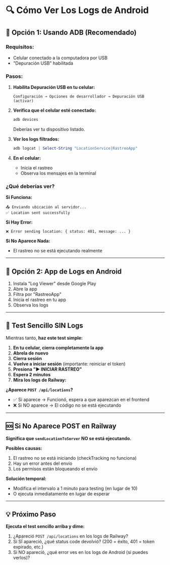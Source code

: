 # 🔍 Cómo Ver Los Logs de Android

## 📱 Opción 1: Usando ADB (Recomendado)

### Requisitos:
- Celular conectado a la computadora por USB
- "Depuración USB" habilitada

### Pasos:

1. **Habilita Depuración USB en tu celular:**
   ```
   Configuración → Opciones de desarrollador → Depuración USB (activar)
   ```

2. **Verifica que el celular esté conectado:**
   ```powershell
   adb devices
   ```
   Deberías ver tu dispositivo listado.

3. **Ver los logs filtrados:**
   ```powershell
   adb logcat | Select-String "LocationService|RastreoApp"
   ```

4. **En el celular:**
   - Inicia el rastreo
   - Observa los mensajes en la terminal

### ¿Qué deberías ver?

**Si Funciona:**
```
📤 Enviando ubicación al servidor...
✅ Location sent successfully
```

**Si Hay Error:**
```
❌ Error sending location: { status: 401, message: ... }
```

**Si No Aparece Nada:**
- El rastreo no se está ejecutando realmente

---

## 📱 Opción 2: App de Logs en Android

1. Instala "Log Viewer" desde Google Play
2. Abre la app
3. Filtra por "RastreoApp"
4. Inicia el rastreo en tu app
5. Observa los logs

---

## 🎯 Test Sencillo SIN Logs

Mientras tanto, **haz este test simple:**

1. **En tu celular, cierra completamente la app**
2. **Abrela de nuevo**
3. **Cierra sesión**
4. **Vuelve a iniciar sesión** (importante: reiniciar el token)
5. **Presiona "▶️ INICIAR RASTREO"**
6. **Espera 2 minutos**
7. **Mira los logs de Railway:**

**¿Aparece `POST /api/locations`?**

- ✅ Si aparece → Funcionó, espera a que aparezcan en el frontend
- ❌ Si NO aparece → El código no se está ejecutando

---

## 🆘 Si No Aparece POST en Railway

**Significa que `sendLocationToServer` NO se está ejecutando.**

**Posibles causas:**
1. El rastreo no se está iniciando (checkTracking no funciona)
2. Hay un error antes del envío
3. Los permisos están bloqueando el envío

**Solución temporal:**
- Modifica el intervalo a 1 minuto para testing (en lugar de 10)
- O ejecuta inmediatamente en lugar de esperar

---

## 💡 Próximo Paso

**Ejecuta el test sencillo arriba y dime:**
1. ¿Apareció `POST /api/locations` en los logs de Railway?
2. Si SÍ apareció, ¿qué status code devolvió? (200 = éxito, 401 = token expirado, etc.)
3. Si NO apareció, ¿qué error ves en los logs de Android (si puedes verlos)?

